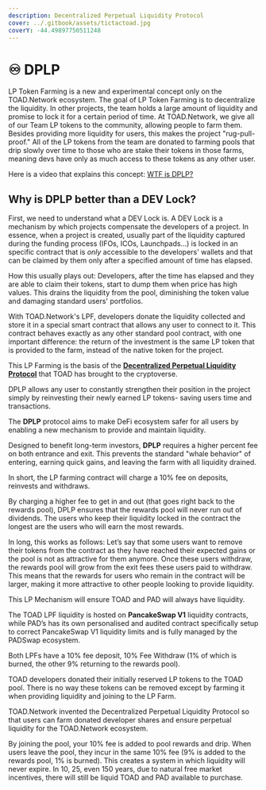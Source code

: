 ```yaml
---
description: Decentralized Perpetual Liquidity Protocol
cover: ../.gitbook/assets/tictactoad.jpg
coverY: -44.49897750511248
---
```


# ♾ DPLP

LP Token Farming is a new and experimental concept only on the TOAD.Network ecosystem. The goal of LP Token Farming is to decentralize the liquidity. In other projects, the team holds a large amount of liquidity and promise to lock it for a certain period of time. At TOAD.Network, we give all of our Team LP tokens to the community, allowing people to farm them. Besides providing more liquidity for users, this makes the project "rug-pull-proof." All of the LP tokens from the team are donated to farming pools that drip slowly over time to those who are stake their tokens in those farms, meaning devs have only as much access to these tokens as any other user.

Here is a video that explains this concept: [WTF is DPLP?](https://www.youtube.com/watch?v=IAMNJRaDaLk)

## Why is DPLP better than a DEV Lock?

First, we need to understand what a DEV Lock is. A DEV Lock is a mechanism by which projects compensate the developers of a project. In essence, when a project is created, usually part of the liquidity captured during the funding process (IFOs, ICOs, Launchpads…) is locked in an specific contract that is _only_ accessible to the developers' wallets and that can be claimed by them only after a specified amount of time has elapsed.

How this usually plays out: Developers, after the time has elapsed and they are able to claim their tokens, start to dump them when price has high values. This drains the liquidity from the pool, diminishing the token value and damaging standard users' portfolios.

With TOAD.Network's LPF, developers donate the liquidity collected and store it in a special smart contract that allows any user to connect to it. This contract behaves exactly as any other standard pool contract, with one important difference: the return of the investment is the same LP token that is provided to the farm, instead of the native token for the project.

This LP Farming is the basis of the [**Decentralized Perpetual Liquidity Protocol**](dplp.md) that TOAD has brought to the cryptoverse.

DPLP allows any user to constantly strengthen their position in the project simply by reinvesting their newly earned LP tokens- saving users time and transactions.

The **DPLP** protocol aims to make DeFi ecosystem safer for all users by enabling a new mechanism to provide and maintain liquidity.

Designed to benefit long-term investors, **DPLP** requires a higher percent fee on both entrance and exit. This prevents the standard "whale behavior" of entering, earning quick gains, and leaving the farm with all liquidity drained.

In short, the LP farming contract will charge a 10% fee on deposits, reinvests and withdraws.

By charging a higher fee to get in and out (that goes right back to the rewards pool), DPLP ensures that the rewards pool will never run out of dividends. The users who keep their liquidity locked in the contract the longest are the users who will earn the most rewards.

In long, this works as follows: Let’s say that some users want to remove their tokens from the contract as they have reached their expected gains or the pool is not as attractive for them anymore. Once these users withdraw, the rewards pool will grow from the exit fees these users paid to withdraw. This means that the rewards for users who remain in the contract will be larger, making it more attractive to other people looking to provide liquidity.

This LP Mechanism will ensure TOAD and PAD will always have liquidity.

The TOAD LPF liquidity is hosted on **PancakeSwap V1** liquidity contracts, while PAD’s has its own personalised and audited contract specifically setup to correct PancakeSwap V1 liquidity limits and is fully managed by the PADSwap ecosystem.

Both LPFs have a 10% fee deposit, 10% Fee Withdraw (1% of which is burned, the other 9% returning to the rewards pool).

TOAD developers donated their initially reserved LP tokens to the TOAD pool. There is no way these tokens can be removed except by farming it when providing liquidity and joining to the LP Farm.

TOAD.Network invented the Decentralized Perpetual Liquidity Protocol so that users can farm donated developer shares and ensure perpetual liquidity for the TOAD.Network ecosystem.

By joining the pool, your 10% fee is added to pool rewards and drip. When users leave the pool, they incur in the same 10% fee (9% is added to the rewards pool, 1% is burned). This creates a system in which liquidity will never expire. In 10, 25, even 150 years, due to natural free market incentives, there will still be liquid TOAD and PAD available to purchase.
